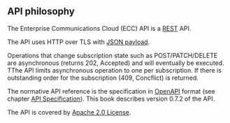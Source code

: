 ## API philosophy

The Enterprise Communications Cloud (ECC) API is a [REST](https://en.wikipedia.org/wiki/Representational_state_transfer) API.

The API uses HTTP over TLS with [JSON payload](payload.md).

Operations that change subscription state such as POST/PATCH/DELETE are asynchronous (returns 202, Accepted) and will eventually be executed. TThe API limits asynchronous operation to one per subscription. If there is outstanding order for the subscription (409, Concflict) is returned. 

The normative API reference is the specification in [OpenAPI](https://github.com/OAI/OpenAPI-Specification) format (see chapter [API Specification](swagger_specification.md)). This book describes version 0.7.2 of the API.

The API is covered by [Apache 2.0 License](license.md).


